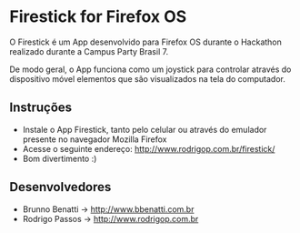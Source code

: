 Firestick for Firefox OS
=========

O Firestick é um App desenvolvido para Firefox OS durante o Hackathon realizado durante a Campus Party Brasil 7.

De modo geral, o App funciona como um joystick para controlar através do dispositivo móvel elementos que são visualizados na tela do computador.

Instruções
----------

* Instale o App Firestick, tanto pelo celular ou através do emulador presente no navegador Mozilla Firefox
* Acesse o seguinte endereço: http://www.rodrigop.com.br/firestick/
* Bom divertimento :)

Desenvolvedores
----------

* Brunno Benatti -> http://www.bbenatti.com.br
* Rodrigo Passos -> http://www.rodrigop.com.br

